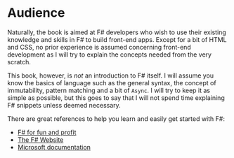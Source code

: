 # Audience

Naturally, the book is aimed at F# developers who wish to use their existing knowledge and skills in F# to build front-end apps. Except for a bit of HTML and CSS, no prior experience is assumed concerning front-end development as I will try to explain the concepts needed from the very scratch.

This book, however, is *not* an introduction to F# itself. I will assume you know the basics of language such as the general syntax, the concept of immutability, pattern matching and a bit of `Async`. I will try to keep it as simple as possible, but this goes to say that I will not spend time explaining F# snippets unless deemed necessary.

There are great references to help you learn and easily get started with F#:
 - [F# for fun and profit][fun-and-profit]
 - [The F# Website][fsharp-website]
 - [Microsoft documentation][msdocs]

[fun-and-profit]:https://fsharpforfunandprofit.com/
[fsharp-website]:https://fsharp.org/learn.html
[msdocs]:https://docs.microsoft.com/en-us/dotnet/fsharp/